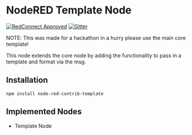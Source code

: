 # NodeRED Template Node

[![RedConnect Approved](https://img.shields.io/badge/RedConnect-Approved-brightgreen.svg?style=flat)](https://www.redconnect.io/addons) [![Gitter](https://img.shields.io/gitter/room/badges/shields.svg)](https://gitter.im/redconnect-io/redconnect)

NOTE: This was made for a hackathon in a hurry please use the main core template!

This node extends the core node by adding the functionality to pass in a template and format via the msg.

## Installation

`npm install node-red-contrib-template`

## Implemented Nodes

 * Template Node

